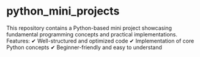 # python_mini_projects
 This repository contains a Python-based mini project showcasing fundamental programming concepts and practical implementations.   Features:  ✔ Well-structured and optimized code ✔ Implementation of core Python concepts ✔ Beginner-friendly and easy to understand          
